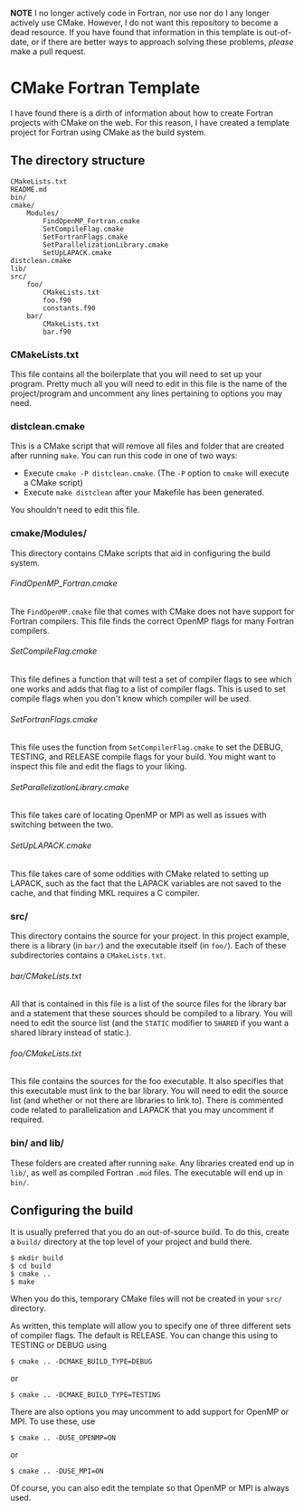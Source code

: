 **NOTE** I no longer actively code in Fortran, nor use nor do I any longer actively use CMake. However, I do not want this repository to become a dead resource. If you have found that information in this template is out-of-date, or if there are better ways to approach 
solving these problems, *please* make a pull request.

# CMake Fortran Template #

I have found there is a dirth of information about how to create Fortran projects with CMake on the web.  For this reason, I have created a template project for Fortran using CMake as the build system.

## The directory structure ##

    CMakeLists.txt
    README.md
    bin/
    cmake/
        Modules/
            FindOpenMP_Fortran.cmake
            SetCompileFlag.cmake
            SetFortranFlags.cmake
            SetParallelizationLibrary.cmake
            SetUpLAPACK.cmake
    distclean.cmake
    lib/
    src/
        foo/
            CMakeLists.txt
            foo.f90
            constants.f90
        bar/
            CMakeLists.txt
            bar.f90
            
### CMakeLists.txt ###

This file contains all the boilerplate that you will need to set up your program.  Pretty much all you will need to edit in this file is the name of the project/program and uncomment any lines pertaining to options you may need. 

### distclean.cmake ###

This is a CMake script that will remove all files and folder that are created after running `make`.  You can run this code in one of two ways:

* Execute `cmake -P distclean.cmake`. (The `-P` option to `cmake` will execute a CMake script)
* Execute `make distclean` after your Makefile has been generated.

You shouldn't need to edit this file.

### cmake/Modules/ ###

This directory contains CMake scripts that aid in configuring the build system.

###### FindOpenMP_Fortran.cmake ######

The `FindOpenMP.cmake` file that comes with CMake does not have support for Fortran compilers.  This file finds the correct OpenMP flags for many Fortran compilers.

###### SetCompileFlag.cmake ######

This file defines a function that will test a set of compiler flags to see which one works and adds that flag to a list of compiler flags.  This is used to set compile flags when you don't know which compiler will be used.

###### SetFortranFlags.cmake ######

This file uses the function from `SetCompilerFlag.cmake` to set the DEBUG, TESTING, and RELEASE compile flags for your build.  You might want to inspect this file and edit the flags to your liking.

###### SetParallelizationLibrary.cmake ######

This file takes care of locating OpenMP or MPI as well as issues with switching between the two.

###### SetUpLAPACK.cmake ######

This file takes care of some oddities with CMake related to setting up LAPACK, such as the fact that the LAPACK variables are not saved to the cache, and that finding MKL requires a C compiler.

### src/ ###

This directory contains the source for your project.  In this project example, there is a library (in `bar/`) and the executable itself (in `foo/`).  Each of these subdirectories contains a `CMakeLists.txt`.  

###### bar/CMakeLists.txt ######

All that is contained in this file is a list of the source files for the library bar and a statement that these sources should be compiled to a library.  You will need to edit the source list (and the `STATIC` modifier to `SHARED` if you want a shared library instead of static.).

###### foo/CMakeLists.txt ######

This file contains the sources for the foo executable.  It also specifies that this executable must link to the bar library.  You will need to edit the source list (and whether or not there are libraries to link to).  There is commented code related to parallelization and LAPACK that you may uncomment if required.

### bin/ and lib/ ###

These folders are created after running `make`.  Any libraries created end up in `lib/`, as well as compiled Fortran `.mod` files.  The executable will end up in `bin/`.  

## Configuring the build ##

It is usually preferred that you do an out-of-source build.  To do this, create a `build/` directory at the top level of your project and build there.  

    $ mkdir build
    $ cd build
    $ cmake ..
    $ make
    
When you do this, temporary CMake files will not be created in your `src/` directory.  

As written, this template will allow you to specify one of three different sets of compiler flags.  The default is RELEASE.  You can change this using to TESTING or DEBUG using

    $ cmake .. -DCMAKE_BUILD_TYPE=DEBUG
    
or

    $ cmake .. -DCMAKE_BUILD_TYPE=TESTING
    
There are also options you may uncomment to add support for OpenMP or MPI.  To use these, use

    $ cmake .. -DUSE_OPENMP=ON
    
or

    $ cmake .. -DUSE_MPI=ON
    
Of course, you can also edit the template so that OpenMP or MPI is always used.

